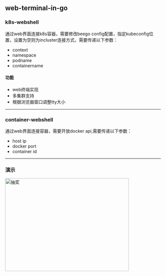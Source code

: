 ## web-terminal-in-go

### k8s-webshell

通过web界面连接k8s容器，需要修改beego config配置，指定kubeconfig位置，设置为空则为incluster连接方式，需要传递以下参数：
- context
- namespace
- podname
- containername


#### 功能

- web终端实现
- 多集群支持
- 根据浏览器窗口调整tty大小

***

### container-webshell


通过web界面连接容器，需要开放docker api,需要传递以下参数：

- host ip
- docker port
- container id

***

### 演示

<img src="./demo.gif" width="400" height="300" alt="抽奖">